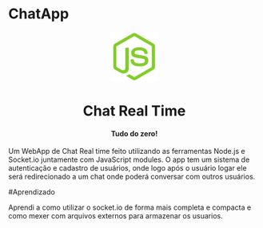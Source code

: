 # ChatApp
<div align="center">
    <img src="https://raw.githubusercontent.com/devicons/devicon/master/icons/nodejs/nodejs-original.svg" width=100>
    <h1>
        Chat Real Time
    </h1>
    <h4>
          Tudo do zero!
    </h4>    

</div>
Um WebApp de Chat Real time feito utilizando as ferramentas Node.js e Socket.io juntamente com JavaScript modules. O app tem um sistema de autenticação e cadastro de usuários, onde logo após o usuário logar ele será redirecionado a um chat onde poderá conversar com outros usuários.




#Aprendizado

Aprendi a como utilizar o socket.io de forma mais completa e compacta e como mexer com arquivos externos para armazenar os usuarios.


                                                       

